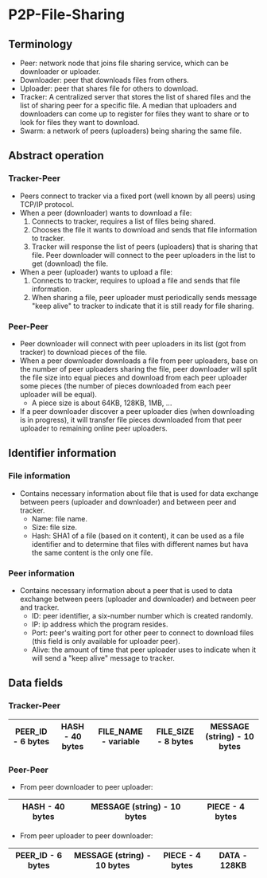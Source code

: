 # P2P-File-Sharing

## Terminology

* Peer: network node that joins file sharing service, which can be downloader or uploader.
* Downloader: peer that downloads files from others.
* Uploader: peer that shares file for others to download.
* Tracker: A centralized server that stores the list of shared files and the list of sharing peer for a specific file. A median that uploaders and downloaders can come up to register for files they want to share or to look for files they want to download.
* Swarm: a network of peers (uploaders) being sharing the same file.

## Abstract operation

### Tracker-Peer

* Peers connect to tracker via a fixed port (well known by all peers) using TCP/IP protocol.
* When a peer (downloader) wants to download a file:
  1. Connects to tracker, requires a list of files being shared.
  2. Chooses the file it wants to download and sends that file information to tracker.
  3. Tracker will response the list of peers (uploaders) that is sharing that file. Peer downloader will connect to the peer uploaders in the list to get (download) the file.
* When a peer (uploader) wants to upload a file:
  1. Connects to tracker, requires to upload a file and sends that file information.
  2. When sharing a file, peer uploader must periodically sends message "keep alive" to tracker to indicate that it is still ready for file sharing.

### Peer-Peer

* Peer downloader will connect with peer uploaders in its list (got from tracker) to download pieces of the file.
* When a peer downloader downloads a file from peer uploaders, base on the number of peer uploaders sharing the file, peer downloader will split the file size into equal pieces and download from each peer uploader some pieces (the number of pieces downloaded from each peer uploader will be equal).
   * A piece size is about 64KB, 128KB, 1MB, ...
* If a peer downloader discover a peer uploader dies (when downloading is in progress), it will transfer file pieces downloaded from that peer uploader to remaining online peer uploaders.

## Identifier information

### File information

* Contains necessary information about file that is used for data exchange between peers (uploader and downloader) and between peer and tracker.
  * Name: file name.
  * Size: file size.
  * Hash: SHA1 of a file (based on it content), it can be used as a file identifier and to determine that files with different names but hava the same content is the only one file.

### Peer information

* Contains necessary information about a peer that is used to data exchange between peers (uploader and downloader) and between peer and tracker.
  * ID: peer identifier, a six-number number which is created randomly.
  * IP: ip address which the program resides.
  * Port: peer's waiting port for other peer to connect to download files (this field is only available for uploader peer).
   * Alive: the amount of time that peer uploader uses to indicate when it will send a "keep alive" message to tracker.

## Data fields

### Tracker-Peer

|  PEER_ID - 6 bytes  |  HASH - 40 bytes  |  FILE_NAME - variable  |  FILE_SIZE - 8 bytes  | MESSAGE (string) - 10 bytes  |
|---------------------|-------------------|------------------------|-----------------------|------------------------------|

### Peer-Peer

* From peer downloader to peer uploader:

|  HASH - 40 bytes  | MESSAGE (string) - 10 bytes  | PIECE - 4 bytes  |
|---------------------|-------------------|------------------------|

* From peer uploader to peer downloader:

|  PEER_ID - 6 bytes  |  MESSAGE (string) - 10 bytes  |  PIECE - 4 bytes  |  DATA - 128KB  |
|---------------------|-------------------|------------------------|-----------------------|
